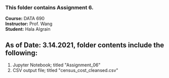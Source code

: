 ### This folder contains Assignment 6.
**Course:** DATA 690  
**Instructor:** Prof. Wang  
**Student:** Hala Algrain  

## As of **Date:** 3.14.2021, folder contents include the following:
1. Jupyter Notebook; titled "Assignment_06"
2. CSV output file; titled "census_cost_cleansed.csv"

